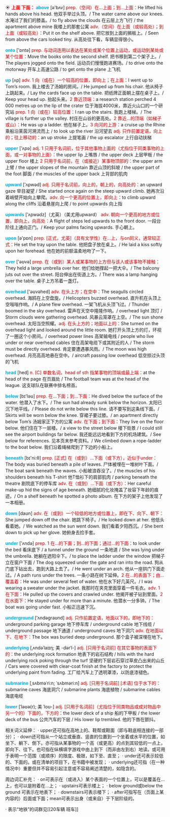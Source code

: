☀ <font color="red">**上面 下面：**</font>
<font color="sky blue">**above**</font> [ə'bʌv] 
<font color="#c00000">prep.（空间）在…上面；到…上面：</font>He lifted his hands above his head. 他双手举过头顶。/ The water came above our knees. 水淹过了我们的膝盖。/ to fly above the clouds 在云层上方飞行 / the apartment above mine 我楼上的那套公寓 <font color="#c00000">adv.（空间）在上面（或较高处）；到上面（或较高处）：</font>Put it on the shelf above. 把它放到上面的搁板上。/ Seen from above the cars looked tiny. 从高处往下看，车辆显得很小。

<font color="sky blue">**onto**</font> ['ɒntə] 
<font color="#c00000">prep. 与动词连用以表达在某处或某个位置上运动，或运动到某处或某个位置：</font>Move the books onto the second shelf. 把书移到第二个架子上。/ The players jogged onto the field. 运动员们慢慢跑进赛场。/ to drive onto the motorway 开车上高速公路 / to get onto the plane 上飞机

<font color="sky blue">**up**</font> [ʌp] 
<font color="#c00000">adv. 1 向（或在）一个较高的位置，即向上；在上面：</font>I went up to Tom’s room. 我上楼去了汤姆的房间。/ He jumped up from his chair. 他从椅子上跳起来。/ Lay the cards face up on the table. 把纸牌正面朝上摆在桌子上。/ Keep your head up. 抬起头来。<font color="#c00000">2 靠近顶端：</font>a research station perched 4 000 metres up on the lip of the crater 位于海拔4000米，靠近火山口的一个研究站 <font color="#c00000">prep. 1 向（或在）较高位置：</font>I ran up the stairs. 我跑上楼梯。/ The village is further up the valley. 村庄在山谷的更高处。<font color="#c00000">2 靠近…的顶端（如梯子或山）：</font>He was up a ladder. 他在梯子上。<font color="#c00000">3 向河的上游：</font>a cruise up the Rhine 乘船沿莱茵河溯流而上 / to look up the river 沿河望去 <font color="#c00000">adj. 只作前置定语，向上的；往上移动的：</font>an up stroke 上提笔画 / the up escalator 上行自动扶梯

<font color="sky blue">**upper**</font> ['ʌpə] 
<font color="#c00000">adj. 1 只用于名词前，位于其他事物上面的（尤指位于同类事物的上面，或一对事物的上面）：</font>the upper lip 上嘴唇 / the upper deck 上层甲板 / the upper floor 楼上 <font color="#c00000">2 只用于名词前，在（或接近）某事物顶部的：</font>the upper arm 上臂 / the upper slopes of the mountain 靠近山顶的斜坡 / the upper part of the foot 脚面 / the muscles of the upper back 上背部的肌肉

<font color="sky blue">**upward**</font> ['ʌpwəd] 
<font color="#c00000">adj. 只用于名词前，向上的，朝上的，向高处的：</font>an upward gaze 举目凝望 / She started once again on the steep upward climb. 她再次沿着峭壁开始向上攀爬。<font color="#c00000">adv. 向一个更高的位置上，即向上：</font>to climb upward along the cliffs 沿着悬崖向上爬 / to point upwards 向上指

<font color="sky blue">**upwards**</font> ['ʌpwədz]（尤英）（美尤用upward）
<font color="#c00000">adv. 朝向一个更高的地方或位置，即向上，向高处：</font>A flight of steps led upwards to the front door. 一段台阶往上通向正门。/ Keep your palms facing upwards. 手心朝上。

<font color="sky blue">**upon**</font> [ə'pɒn] 
<font color="#c00000">prep. [正式，尤英]（具有文学性）在…上，与on同义，通常较正式：</font>He set the tray upon the table. 他把盘子放在桌上。/ He laid a kiss softly upon her forehead. 他在她的前额温柔地吻了一下。

<font color="sky blue">**over**</font> ['əʊvə] 
<font color="#c00000">prep. 在（或到）某人或某事物的上方但与该人或该事物不接触：</font>They held a large umbrella over her. 他们给她撑起一把大伞。/ The balcony juts out over the street. 阳台伸出在街道上方。/ There was a lamp hanging over the table. 桌子上方吊着一盏灯。

<font color="sky blue">**overhead**</font> ['əʊvəhed] 
<font color="#c00000">adv. 在头上方；在空中：</font>The seagulls circled overhead. 海鸥在上空盘旋。/ Helicopters buzzed overhead. 直升机在头顶上空嗡嗡作响。/ A plane flew overhead. 一架飞机从头顶飞过。/ Thunder boomed in the sky overhead. 雷声在天空中隆隆作响。/ overhead light 顶灯 / Storm clouds were gathering overhead. 风暴云笼罩在上空。/ The sun shone overhead. 太阳当空照耀。<font color="#c00000">adj. 在头上方的；地面以上的：</font>She turned on the overhead light and looked around the little room. 她打开头顶上方的灯，环视了一圈这个小房间。/ overhead power lines 高架输电线 / people who live under or near overhead cables 住在高架电缆下或其附近的人 / The storm must be directly overhead. 肯定要遭遇暴风雨。/ The moon was high overhead. 月亮高高地悬在空中。/ aircraft passing low overhead 低空掠过头顶的飞机

<font color="sky blue">**head**</font> [hed] 
<font color="#c00000">n. [C] 单数名词，head of sth 指某事物的顶端或最上端：</font>at the head of the page 在页眉处 / The football team was at the head of the league. 这支球队在联赛中排名榜首。

<font color="sky blue">**below**</font> [bɪ'ləʊ] 
<font color="#c00000">prep. 在…下面；到…下面：</font>He dived below the surface of the water. 他潜入了水下。/ The sun had already sunk below the horizon. 太阳已沉下地平线。/ Please do not write below this line. 请不要写到这条线下面。/ Skirts will be worn below the knee. 穿裙子要过膝。/ an apartment directly below Tom’s 汤姆家正下方的公寓 <font color="#c00000">adv. 在下面；到下面：</font>They live on the floor below. 他们住在下一层楼。/ a view to the street below 楼下街景 / I could still see the airport buildings far below. 我还能远远地看到下方的机场建筑。/ See below for references. 见本页末参考资料。/ We climbed down a rope-ladder to the boat below. 我们沿着绳梯爬到了下边的小船上。

<font color="sky blue">**beneath**</font> [bɪ'ni:θ] 
<font color="#c00000">prep. [正式] 在（或到）…下面（或下方），近似于under：</font>The body was buried beneath a pile of leaves. 尸体被埋在一堆树叶下面。/ The boat sank beneath the waves. 小船被浪吞没了。/ the muscles of his shoulders beneath his T-shirt 他T恤衫下的肩部肌肉 / parking beneath the theatre 剧院底下的停车库 <font color="#c00000">adv. 在（或到）…下面（或下方）：</font>Her careful make-up hid the signs of age beneath. 她细腻的化妆掩盖了妆容下年龄的痕迹。/ On a shelf beneath he spotted a photo album. 在下方的架子上他发现了一本相册。

<font color="sky blue">**down**</font> [daʊn] 
<font color="#c00000">adv. 在（或到）一个较低的地方或位置上，即在下、向下、朝下：</font>She jumped down off the chair. 她跳下椅子。/ He looked down at her. 他低头看着她。/ We watched as the sun went down. 我们看着夕阳西沉。/ She bent down to pick up her glove. 她俯身去捡手套。

<font color="sky blue">**under**</font> ['ʌndə] 
<font color="#c00000">prep. 1 在…的下面；到…的下面；通过…的下面：</font>to look under the bed 看床底下 / a tunnel under the ground 一条地道 / She was lying under the umbrella. 她躺在遮阳伞下。/ to place the ladder under the window 把梯子立在窗户下面 / The dog squeezed under the gate and ran into the road. 狗从门底下钻出去，跑到大路上去了。/ He went under an arch. 他从一座拱门下面走过。/ A path runs under the trees. 一条小路在树下延伸。<font color="#c00000">2 在…的表面下；由…覆盖着：</font>He was under several feet of water. 他在水下好几英尺。/ I was wearing a sweater under the jacket. 我那时在夹克里面穿着一件毛衣。<font color="#c00000">adv. 1 在下面：</font>He pulled up the covers and crawled under. 他揭开被子钻到里面。<font color="#c00000">2 在水面下：</font>He stayed under for more than a minute. 他潜水一分多钟。/ The boat was going under fast. 小船正迅速下沉。

<font color="sky blue">**underground**</font> ['ʌndəɡraʊnd] 
<font color="#c00000">adj. 只作前置定语，地面以下的，即地下的：</font>underground parking garage 地下停车库 / underground cable 地下线缆 / underground passage 地下通道 / underground caves 地下洞穴 <font color="#c00000">adv. 在地面以下、在地下：</font>The box was buried deep underground. 那个盒子被深埋在地下。
           
<font color="sky blue">**underlying**</font> [ˌʌndəˈlaɪɪŋ; 美 -dərˈl-]
<font color="#c00000">adj. [只用于名词前] 在其它事物的表面下的：</font>the underlying rock formation 地表下的岩石结构 / hills with the hard underlying rock poking through the turf 坚硬的下层岩石穿过草皮凸出来的山丘 / Cars were covered with clear-coat finish at the factory to protect the underlying paint from fading. 工厂给汽车上了透明罩漆，以防底漆褪色。
           
<font color="sky blue">**submarine**</font> [ˌsʌbməˈri:n; ˈsʌbməri:n]
<font color="#c00000">adj. [只用于名词前] [术语] 位于水下的：</font>submarine caves 海底洞穴 / submarine plants 海底植物 / submarine cables 海底电缆

<font color="sky blue">**lower**</font> [ˈləʊə(r); 美 ˈloʊ-]
<font color="#c00000">adj. [只用于名词前]（尤指位于同类物品或成对物品中另一个的）下面的，下方的：</font>the lower deck of a ship 船的下甲板 / the lower deck of the bus 公共汽车的下层 / His lower lip trembled. 他的下唇在颤抖。

相关词义延伸：
· upper还可指在高地上的、鞋帮或鞋面（即与鞋底相连接的一部分）；
· down还可指从一个站立或垂直、竖直的位置到一个坐着或水平的位置，如坐下、躺下、倒下。亦可指从某事物的一个高（或更高）的点到其较低的一点上，即向下、往下。也可指在纵横填字游戏中由上到下（而非由左到右）地读。或可用于表明一个范围（或顺序）的限度、极限，如下至、直至；
· under还可表示较低的、下面的。或在清单的项目下，在书籍中被发现；
· underlying还可指（在一种情况中）重要但并不容易引起注意或不容易阐述清楚的，如隐含的。

周边词汇补充：
· on可表示在（或进入）某个表面的一个位置上，可以是覆盖在…上，也可以是附着在…上；
· upstairs可表示楼上；
· below ground或below the ground 可表示在地表下；
· downstairs可表示楼下；
· after可指写在（页面上某内容的）后面或下面；mean可表示出身（或来自）于下层阶级的。

· 表示“地铁”的词群见[[20车辆 班车]]
